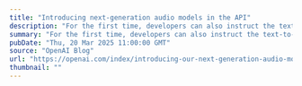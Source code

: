 ```yaml
---
title: "Introducing next-generation audio models in the API"
description: "For the first time, developers can also instruct the text-to-speech model to speak in a specific way—for example, “talk like a sympathetic customer service agent”—unlocking a new level of customization for voice agents."
summary: "For the first time, developers can also instruct the text-to-speech model to speak in a specific way—for example, “talk like a sympathetic customer service agent”—unlocking a new level of customization for voice agents."
pubDate: "Thu, 20 Mar 2025 11:00:00 GMT"
source: "OpenAI Blog"
url: "https://openai.com/index/introducing-our-next-generation-audio-models"
thumbnail: ""
---
```


